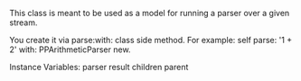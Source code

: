 This class is meant to be used as a model for running a parser over a given stream.

You create it via parse:with: class side method. For example:
self parse: '1 + 2' with: PPArithmeticParser new.

Instance Variables:
	parser	<PPParser>
	result	<Object>
	children	<OrderedCollection of PPParserDebuggerResult>
	parent	<PPParserDebuggerResult>